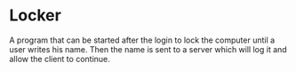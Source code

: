 # Locker
A program that can be started after the login to lock the computer until a user writes his name. Then the name is sent to a server which will log it and allow the client to continue.